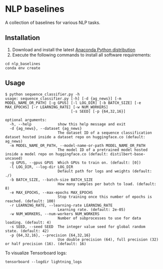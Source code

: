 # NLP baselines
A collection of baselines for various NLP tasks.

## Installation
1. Download and install the latest [Anaconda Python distribution](https://www.anaconda.com/distribution/#download-section)
2. Execute the following commands to install all software requirements:
```
cd nlp_baselines
conda env create
```

## Usage
```
$ python sequence_classifier.py -h
usage: sequence_classifier.py [-h] [-d {ag_news}] [-m MODEL_NAME_OR_PATH] [-g GPUS] [-l LOG_DIR] [-b BATCH_SIZE] [-e MAX_EPOCHS] [-r LEARNING_RATE] [-w NUM_WORKERS]
                              [-s SEED] [-p {64,32,16}]

optional arguments:
  -h, --help            show this help message and exit
  -d {ag_news}, --dataset {ag_news}
                        The dataset ID of a sequence classification dataset hosted inside a dataset repo on huggingface.co (default: ag_news)
  -m MODEL_NAME_OR_PATH, --model-name-or-path MODEL_NAME_OR_PATH
                        The model ID of a pretrained model hosted inside a model repo on huggingface.co (default: distilbert-base-uncased)
  -g GPUS, --gpus GPUS  Which GPUs to train on. (default: [0])
  -l LOG_DIR, --log-dir LOG_DIR
                        Default path for logs and weights (default: ./)
  -b BATCH_SIZE, --batch-size BATCH_SIZE
                        How many samples per batch to load. (default: 8)
  -e MAX_EPOCHS, --max-epochs MAX_EPOCHS
                        Stop training once this number of epochs is reached. (default: 100)
  -r LEARNING_RATE, --learning-rate LEARNING_RATE
                        Learning rate. (default: 2e-05)
  -w NUM_WORKERS, --num-workers NUM_WORKERS
                        Number of subprocesses to use for data loading. (default: 4)
  -s SEED, --seed SEED  The integer value seed for global random state. (default: 42)
  -p {64,32,16}, --precision {64,32,16}
                        Use double precision (64), full precision (32) or half precision (16). (default: 16)
```
To visualize Tensorboard logs:
```
tensorboard --logdir lightning_logs
```